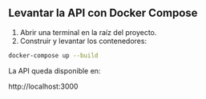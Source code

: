 ## Levantar la API con Docker Compose

1. Abrir una terminal en la raíz del proyecto.
2. Construir y levantar los contenedores:

```bash
docker-compose up --build
```
La API queda disponible en:

http://localhost:3000

